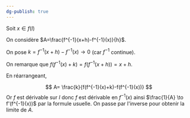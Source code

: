 ```yaml
---
dg-publish: true
---
```


Soit $x\in f(I)$

On considère $A=\frac{f^{-1}(x+h)-f^{-1}(x)}{h}$. 

On pose $k=f^{-1}(x+h)-f^{-1}(x) \to 0$ (car $f^{-1}$ continue).

On remarque que $f(f^{-1}(x)+k)=f(f^{-1}(x+h))=x+h$.

En réarrangeant,

$$
A= \frac{k}{f(f^{-1}(x)+k)-f(f^{-1}(x))}
$$
Or $f$ est dérivable sur $I$ donc $f$ est dérivable en $f^{-1}(x)$ ainsi $\frac{1}{A} \to f'(f^{-1}(x))$ par la formule usuelle.
On passe par l'inverse pour obtenir la limite de $A$.
